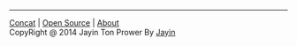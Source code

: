 ------

[Concat]() | [Open Source]() | [About]()  
CopyRight @ 2014 Jayin Ton Prower By [Jayin](http://www.github.com/Jayin)  
